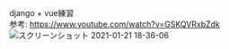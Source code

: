 django + vue練習<br>
参考: https://www.youtube.com/watch?v=GSKQVRxbZdk<br>
![スクリーンショット 2021-01-21 18-36-06](https://user-images.githubusercontent.com/39718781/105332130-9ba1af80-5c17-11eb-9f0f-93af12ec1519.png)
